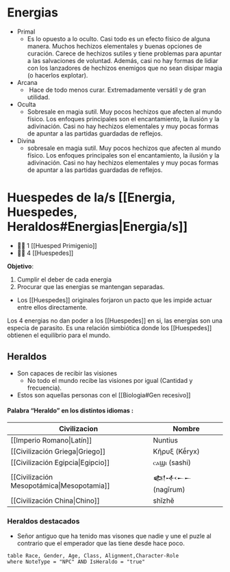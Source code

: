 # Energias
- Primal
	- Es lo opuesto a lo oculto. Casi todo es un efecto físico de alguna manera. Muchos hechizos elementales y buenas opciones de curación. Carece de hechizos sutiles y tiene problemas para apuntar a las salvaciones de voluntad. Además, casi no hay formas de lidiar con los lanzadores de hechizos enemigos que no sean disipar magia (o hacerlos explotar).
- Arcana
	-  Hace de todo menos curar. Extremadamente versátil y de gran utilidad.
- Oculta 
	- Sobresale en magia sutil. Muy pocos hechizos que afecten al mundo físico. Los enfoques principales son el encantamiento, la ilusión y la adivinación. Casi no hay hechizos elementales y muy pocas formas de apuntar a las partidas guardadas de reflejos.
- Divina 
	- sobresale en magia sutil. Muy pocos hechizos que afecten al mundo físico. Los enfoques principales son el encantamiento, la ilusión y la adivinación. Casi no hay hechizos elementales y muy pocas formas de apuntar a las partidas guardadas de reflejos.

# Huespedes de la/s [[Energia, Huespedes, Heraldos#Energias|Energia/s]]

- 🧙‍♂️ 1 [[Huesped Primigenio]]
- 🧙‍♂️ 4 [[Huespedes]]

**Objetivo**: 
1. Cumplir el deber de cada energia 
2. Procurar que las energias se mantengan separadas.
- Los [[Huespedes]] originales forjaron un pacto que les impide actuar entre ellos directamente.

Los 4 energias no dan poder a los [[Huespedes]]  en si, las energías son una especia de parasito.
Es una relación simbiótica donde los [[Huespedes]] obtienen el equilibrio para el mundo.


## Heraldos

- Son capaces de recibir las visiones
	- No todo el mundo recibe las visiones por igual (Cantidad y frecuencia).
- Estos son aquellas personas con el [[Biologia#Gen recesivo]] 


#### Palabra “Heraldo” en los distintos idiomas :

| Civilizacion                                              | Nombre         |
| --------------------------------------------------------- | -------------- |
| [[Imperio Romano\|Latín]]                  | Nuntius        |
| [[Civilización Griega\|Griego]]            | Κῆρυξ (Kḗryx)  |
| [[Civilización Egipcia\|Egipcio]]          | ⲥⲁϣⲓ (sashi)   |
| [[Civilización Mesopotámica\|Mesopotamia]] | 𒅴𒋾𒀸𒀸 (nagīrum) |
| [[Civilización China\|Chino]]              | shǐzhě         |

### Heraldos destacados
- Señor antiguo que ha tenido mas visones que nadie y une el puzle al contrario que el emperador que las tiene desde hace poco.

```dataview
table Race, Gender, Age, Class, Alignment,Character-Role
where NoteType = "NPC" AND IsHeraldo = "true"
```

